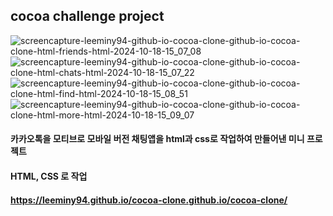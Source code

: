 ## cocoa challenge project

![screencapture-leeminy94-github-io-cocoa-clone-github-io-cocoa-clone-html-friends-html-2024-10-18-15_07_08](https://github.com/user-attachments/assets/d0c169a0-3d2b-48cf-96b9-b1818ef5feae)
![screencapture-leeminy94-github-io-cocoa-clone-github-io-cocoa-clone-html-chats-html-2024-10-18-15_07_22](https://github.com/user-attachments/assets/84028873-e877-4ee8-9796-499d1eca3ba4)
![screencapture-leeminy94-github-io-cocoa-clone-github-io-cocoa-clone-html-find-html-2024-10-18-15_08_51](https://github.com/user-attachments/assets/06140725-fd6f-4332-be2d-e5a5069d4f1f)
![screencapture-leeminy94-github-io-cocoa-clone-github-io-cocoa-clone-html-more-html-2024-10-18-15_09_07](https://github.com/user-attachments/assets/8656f4be-d7af-4036-868d-9cbbe3aaf18e)


#### 카카오톡을 모티브로 모바일 버전 채팅앱을 html과 css로 작업하여 만들어낸 미니 프로젝트
#### HTML, CSS 로 작업

#### https://leeminy94.github.io/cocoa-clone.github.io/cocoa-clone/

